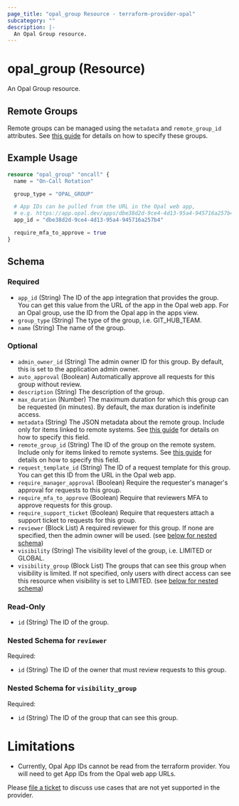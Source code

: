 ```yaml
---
page_title: "opal_group Resource - terraform-provider-opal"
subcategory: ""
description: |-
  An Opal Group resource.
---
```


# opal_group (Resource)

An Opal Group resource.

## Remote Groups
Remote groups can be managed using the `metadata` and `remote_group_id` attributes. See [this guide](https://docs.opal.dev/reference/how-opal)
for details on how to specify these groups.

## Example Usage

```terraform
resource "opal_group" "oncall" {
  name = "On-Call Rotation"

  group_type = "OPAL_GROUP"

  # App IDs can be pulled from the URL in the Opal web app,
  # e.g. https://app.opal.dev/apps/dbe38d2d-9ce4-4d13-95a4-945716a257b4#overview
  app_id = "dbe38d2d-9ce4-4d13-95a4-945716a257b4"

  require_mfa_to_approve = true
}
```

<!-- schema generated by tfplugindocs -->
## Schema

### Required

- `app_id` (String) The ID of the app integration that provides the group. You can get this value from the URL of the app in the Opal web app. For an Opal group, use the ID from the Opal app in the apps view.
- `group_type` (String) The type of the group, i.e. GIT_HUB_TEAM.
- `name` (String) The name of the group.

### Optional

- `admin_owner_id` (String) The admin owner ID for this group. By default, this is set to the application admin owner.
- `auto_approval` (Boolean) Automatically approve all requests for this group without review.
- `description` (String) The description of the group.
- `max_duration` (Number) The maximum duration for which this group can be requested (in minutes). By default, the max duration is indefinite access.
- `metadata` (String) The JSON metadata about the remote group. Include only for items linked to remote systems. See [this guide](https://docs.opal.dev/reference/how-opal) for details on how to specify this field.
- `remote_group_id` (String) The ID of the group on the remote system. Include only for items linked to remote systems. See [this guide](https://docs.opal.dev/reference/how-opal) for details on how to specify this field.
- `request_template_id` (String) The ID of a request template for this group. You can get this ID from the URL in the Opal web app.
- `require_manager_approval` (Boolean) Require the requester's manager's approval for requests to this group.
- `require_mfa_to_approve` (Boolean) Require that reviewers MFA to approve requests for this group.
- `require_support_ticket` (Boolean) Require that requesters attach a support ticket to requests for this group.
- `reviewer` (Block List) A required reviewer for this group. If none are specified, then the admin owner will be used. (see [below for nested schema](#nestedblock--reviewer))
- `visibility` (String) The visibility level of the group, i.e. LIMITED or GLOBAL.
- `visibility_group` (Block List) The groups that can see this group when visibility is limited. If not specified, only users with direct access can see this resource when visibility is set to LIMITED. (see [below for nested schema](#nestedblock--visibility_group))

### Read-Only

- `id` (String) The ID of the group.

<a id="nestedblock--reviewer"></a>
### Nested Schema for `reviewer`

Required:

- `id` (String) The ID of the owner that must review requests to this group.


<a id="nestedblock--visibility_group"></a>
### Nested Schema for `visibility_group`

Required:

- `id` (String) The ID of the group that can see this group.

# Limitations
- Currently, Opal App IDs cannot be read from the terraform provider. You will need to get App IDs from the Opal web app URLs.

Please [file a ticket](https://github.com/opalsecurity/terraform-provider-opal/issues) to discuss use cases that are not yet supported in the provider.
